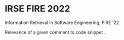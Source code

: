 # IRSE FIRE 2022

Information Retrieval in Software Engineering, FIRE '22

Relevance of a given comment to code snippet
.
